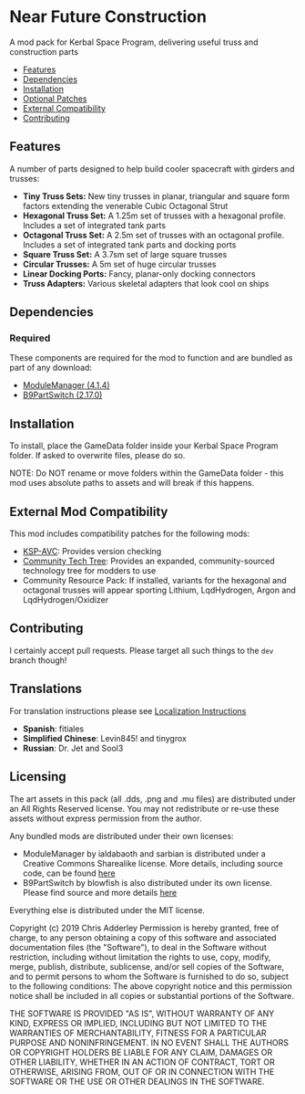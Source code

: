 # Near Future Construction

A mod pack for Kerbal Space Program, delivering useful truss and construction parts

* [Features](#features)
* [Dependencies](#dependencies)
* [Installation](#installation)
* [Optional Patches](#optional-patches)
* [External Compatibility](#features)
* [Contributing](#contributing)

## Features

A number of parts designed to help build cooler spacecraft with girders and trusses:

* **Tiny Truss Sets:** New tiny trusses in planar, triangular and square form factors extending the venerable Cubic Octagonal Strut
* **Hexagonal Truss Set:** A 1.25m set of trusses with a hexagonal profile. Includes a set of integrated tank parts
* **Octagonal Truss Set:** A 2.5m set of trusses with an octagonal profile. Includes a set of integrated tank parts and docking ports
* **Square Truss Set:** A 3.7sm set of large square trusses
* **Circular Trusses:** A 5m set of huge circular trusses
* **Linear Docking Ports:** Fancy, planar-only docking connectors
* **Truss Adapters:** Various skeletal adapters that look cool on ships

## Dependencies

### Required
These components are required for the mod to function and are bundled as part of any download:
* [ModuleManager (4.1.4)](https://github.com/sarbian/ModuleManager)
* [B9PartSwitch (2.17.0)](https://github.com/blowfishpro/B9PartSwitch)

## Installation

To install, place the GameData folder inside your Kerbal Space Program folder. If asked to overwrite files, please do so.

NOTE: Do NOT rename or move folders within the GameData folder - this mod uses absolute paths to assets and will break if this happens.

## External Mod Compatibility

This mod includes compatibility patches for the following mods:
* [KSP-AVC](https://github.com/CYBUTEK/KSPAddonVersionChecker): Provides version checking
* [Community Tech Tree](https://github.com/ChrisAdderley/CommunityTechTree): Provides an expanded, community-sourced technology tree for modders to use
* Community Resource Pack: If installed, variants for the hexagonal and octagonal trusses will appear sporting Lithium, LqdHydrogen, Argon and LqdHydrogen/Oxidizer

## Contributing

I certainly accept pull requests. Please target all such things to the `dev` branch though!

## Translations

For translation instructions please see [Localization Instructions](https://github.com/ChrisAdderley/NearFutureConstruction/blob/master/GameData/NearFutureConstruction/Localization/Localization.md)

* **Spanish**: fitiales
* **Simplified Chinese**: Levin845! and tinygrox
* **Russian**: Dr. Jet and Sool3

## Licensing

The art assets in this pack (all .dds, .png and .mu files) are distributed under an All Rights Reserved license. You may not redistribute or re-use these assets without express permission from the author.

Any bundled mods are distributed under their own licenses:
* ModuleManager by ialdabaoth and sarbian is distributed under a Creative Commons Sharealike license. More details, including source code, can be found [here](http://forum.kerbalspaceprogram.com/threads/31342-0-20-ModuleManager-1-3-for-all-your-stock-modding-needs?p=528607&viewfull=1#post528607)
* B9PartSwitch by blowfish is also distributed under its own license. Please find source and more details [here](https://github.com/blowfishpro/B9PartSwitch)

Everything else is distributed under the MIT license.

Copyright (c) 2019 Chris Adderley
Permission is hereby granted, free of charge, to any person obtaining a copy of this software and associated documentation files (the "Software"), to deal in the Software without restriction, including without limitation the rights to use, copy, modify, merge, publish, distribute, sublicense, and/or sell copies of the Software, and to permit persons to whom the Software is furnished to do so, subject to the following conditions: The above copyright notice and this permission notice shall be included in all copies or substantial portions of the Software.

THE SOFTWARE IS PROVIDED "AS IS", WITHOUT WARRANTY OF ANY KIND, EXPRESS OR IMPLIED, INCLUDING BUT NOT LIMITED TO THE WARRANTIES OF MERCHANTABILITY, FITNESS FOR A PARTICULAR PURPOSE AND NONINFRINGEMENT. IN NO EVENT SHALL THE AUTHORS OR COPYRIGHT HOLDERS BE LIABLE FOR ANY CLAIM, DAMAGES OR OTHER LIABILITY, WHETHER IN AN ACTION OF CONTRACT, TORT OR OTHERWISE, ARISING FROM, OUT OF OR IN CONNECTION WITH THE SOFTWARE OR THE USE OR OTHER DEALINGS IN THE SOFTWARE.
